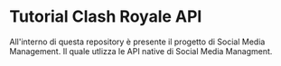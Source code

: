 # Tutorial Clash Royale API
All'interno di questa repository è presente il progetto di Social Media Management. Il quale utlizza le API native di Social Media Managment. 

